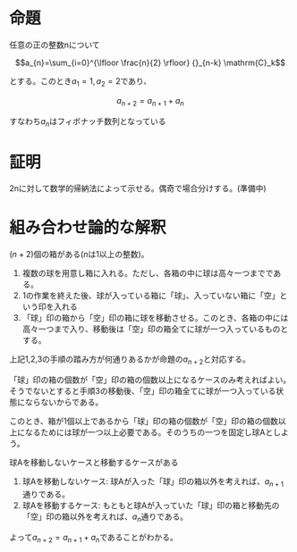 # 命題
任意の正の整数nについて
```math
a_{n}=\sum_{i=0}^{\lfloor \frac{n}{2} \rfloor} {}_{n-k} \mathrm{C}_k
```
とする。このとき$a_{1}=1,a_{2}=2$であり、
```math
a_{n+2}=a_{n+1}+a_{n}
```
すなわち$a_{n}$はフィボナッチ数列となっている

# 証明
2nに対して数学的帰納法によって示せる。偶奇で場合分けする。(準備中)

# 組み合わせ論的な解釈
$`(n+2)`$個の箱がある($`n`$は1以上の整数)。
1. 複数の球を用意し箱に入れる。ただし、各箱の中に球は高々一つまでである。
2. 1の作業を終えた後、球が入っている箱に「球」、入っていない箱に「空」という印を入れる
3. 「球」印の箱から「空」印の箱に球を移動させる。このとき、各箱の中には高々一つまで入り、移動後は「空」印の箱全てに球が一つ入っているものとする。

上記1,2,3の手順の踏み方が何通りあるかが命題の$`a_{n+2}`$と対応する。

「球」印の箱の個数が「空」印の箱の個数以上になるケースのみ考えればよい。そうでないとすると手順3の移動後、「空」印の箱全てに球が一つ入っている状態にならないからである。

このとき、箱が1個以上であるから「球」印の箱の個数が「空」印の箱の個数以上になるためには球が一つ以上必要である。そのうちの一つを固定し球Aとしよう。

球Aを移動しないケースと移動するケースがある

1. 球Aを移動しないケース: 球Aが入った「球」印の箱以外を考えれば、$`a_{n+1}`$通りである。
2. 球Aを移動するケース: もともと球Aが入っていた「球」印の箱と移動先の「空」印の箱以外を考えれば、$`a_{n}`$通りである。

よって$`a_{n+2}=a_{n+1}+a_{n}`$であることがわかる。